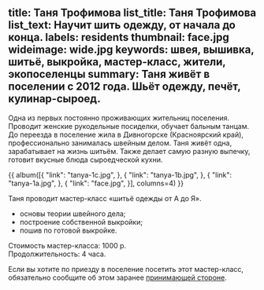 title: Таня Трофимова
list_title: Таня Трофимова
list_text: Научит шить одежду, от начала до конца.
labels: residents
thumbnail: face.jpg
wideimage: wide.jpg
keywords: швея, вышивка, шитьё, выкройка, мастер-класс, жители, экопоселенцы
summary: Таня живёт в поселении с 2012 года.  Шьёт одежду, печёт, кулинар-сыроед.
---
Одна из первых постоянно проживающих жительниц поселения.
Проводит женские рукодельные посиделки, обучает бальным танцам.
До переезда в поселение жила в Дивногорске (Красноярский край), профессионально занималась швейным делом.
Таня живёт одна, зарабатывает на жизнь шитьём.
Также делает самую разную выпечку, готовит вкусные блюда сыроедческой кухни.

{{ album([{
  "link": "tanya-1c.jpg",
}, {
  "link": "tanya-1b.jpg",
}, {
  "link": "tanya-1a.jpg",
}, {
  "link": "face.jpg",
}], columns=4) }}

Таня проводит мастер-класс «шитьё одежды от А до Я».

- основы теории швейного дела;
- построение собственной выкройки;
- пошив по готовой выкройке.

Стоимость мастер-класса: 1000 р.  
Продолжительность: 4 часа.

Если вы хотите по приезду в поселение посетить этот мастер-класс, обязательно сообщите об этом заранее [принимающей стороне](/stay/).

